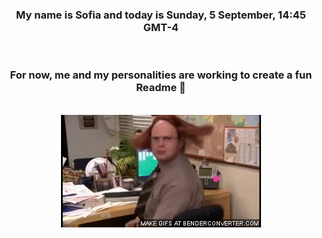 


<div align="center">
<h3 >My name is Sofia and today is Sunday, 5 September, 14:45 GMT-4</h3><br>
<h3 >For now, me and my personalities are working to create a fun Readme 👋
</h3><br>
<img src='img/dwight.gif' alt='working...'/>
</div>

